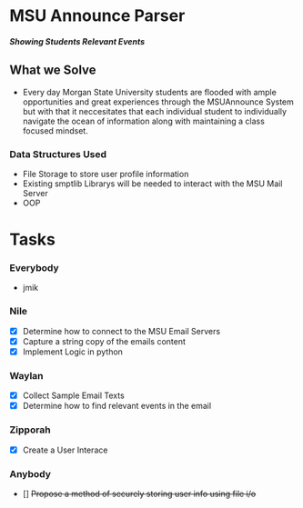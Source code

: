# MSU Announce Parser
#### _Showing Students Relevant Events_

## What we Solve
* Every day Morgan State University students are flooded with ample opportunities and great experiences through the MSUAnnounce System but with that it neccesitates that each individual student to individually navigate the ocean of information along with maintaining a class focused mindset.

### Data Structures Used
* File Storage to store user profile information 
* Existing smptlib Librarys will be needed to interact with the MSU Mail Server
* OOP
# Tasks 
### Everybody
*  jmik
### Nile 
* [x] Determine how to connect to the MSU Email Servers
* [x] Capture a string copy of the emails content
* [x] Implement Logic in python

### Waylan 
* [x] Collect Sample Email Texts
* [x] Determine how to find relevant events in the email

### Zipporah
* [x] Create a User Interace 

### Anybody 
* [] <del>Propose a method of securely storing user info using file i/o</del>

